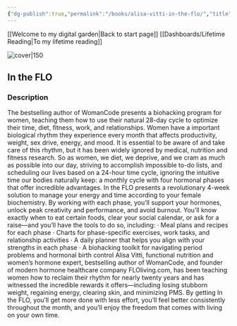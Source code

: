 ```yaml
---
{"dg-publish":true,"permalink":"/books/alisa-vitti-in-the-flo/","title":"\"In the FLO\"","tags":["non-fiction","health"]}
---
```


[[Welcome to my digital garden\|Back to start page]]
[[Dashboards/Lifetime Reading\|To my lifetime reading]]

![cover|150](http://books.google.com/books/content?id=m2GBDwAAQBAJ&printsec=frontcover&img=1&zoom=1&edge=curl&source=gbs_api)

## In the FLO

### Description

The bestselling author of WomanCode presents a biohacking program for women, teaching them how to use their natural 28-day cycle to optimize their time, diet, fitness, work, and relationships. Women have a important biological rhythm they experience every month that affects productivity, weight, sex drive, energy, and mood. It is essential to be aware of and take care of this rhythm, but it has been widely ignored by medical, nutrition and fitness research. So as women, we diet, we deprive, and we cram as much as possible into our day, striving to accomplish impossible to-do lists, and scheduling our lives based on a 24-hour time cycle, ignoring the intuitive time our bodies naturally keep: a monthly cycle with four hormonal phases that offer incredible advantages. In the FLO presents a revolutionary 4-week solution to manage your energy and time according to your female biochemistry. By working with each phase, you’ll support your hormones, unlock peak creativity and performance, and avoid burnout. You’ll know exactly when to eat certain foods, clear your social calendar, or ask for a raise—and you’ll have the tools to do so, including: · Meal plans and recipes for each phase · Charts for phase-specific exercises, work tasks, and relationship activities · A daily planner that helps you align with your strengths in each phase · A biohacking toolkit for navigating period problems and hormonal birth control Alisa Vitti, functional nutrition and women’s hormone expert, bestselling author of WomanCode, and founder of modern hormone healthcare company FLOliving.com, has been teaching women how to reclaim their rhythm for nearly twenty years and has witnessed the incredible rewards it offers—including losing stubborn weight, regaining energy, clearing skin, and minimizing PMS. By getting In the FLO, you’ll get more done with less effort, you’ll feel better consistently throughout the month, and you’ll enjoy the freedom that comes with living on your own time.
```
